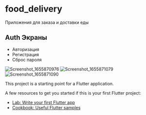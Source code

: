 # food_delivery

Приложения для заказа и доставки еды

## Auth Экраны

- Авторизация
- Регистрация
- Сброс пароля

![Screenshot_1655870976](https://user-images.githubusercontent.com/99508083/174942464-302decd0-6f07-4c39-98a9-47a76e058604.png)
![Screenshot_1655871079](https://user-images.githubusercontent.com/99508083/174942467-2e10d726-dc23-4b2d-acc2-a220cdc384b9.png)
![Screenshot_1655871090](https://user-images.githubusercontent.com/99508083/174942469-f833acbe-27ce-47b3-ad30-0c65b4e6549f.png)


This project is a starting point for a Flutter application.

A few resources to get you started if this is your first Flutter project:

- [Lab: Write your first Flutter app](https://docs.flutter.dev/get-started/codelab)
- [Cookbook: Useful Flutter samples](https://docs.flutter.dev/cookbook)

